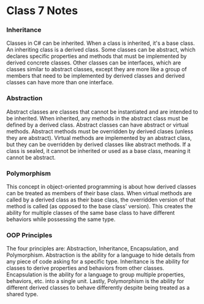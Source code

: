 # Class 7 Notes

### Inheritance
Classes in C# can be inherited. When a class is inherited, it's a base class. An inheriting class is a derived class. Some classes can be abstract, which declares specific properties and methods that must be implemented by derived concrete classes. Other classes can be interfaces, which are classes similar to abstract classes, except they are more like a group of members that need to be implemented by derived classes and derived classes can have more than one interface.

### Abstraction
Abstract classes are classes that cannot be instantiated and are intended to be inherited. When inherited, any methods in the abstract class must be defined by a derived class. Abstract classes can have abstract or virtual methods. Abstract methods must be overridden by derived clases (unless they are abstract). Virtual methods are implemented by an abstract class, but they can be overridden by derived classes like abstract methods. If a class is sealed, it cannot be inherited or used as a base class, meaning it cannot be abstract.

### Polymorphism
This concept in object-oriented programming is about how derived classes can be treated as members of their base class. When virtual methods are called by a derived class as their base class, the overridden version of that method is called (as opposed to the base class' version). This creates the ability for multiple classes of the same base class to have different behaviors while possessing the same type.

### OOP Principles
The four principles are: Abstraction, Inheritance, Encapsulation, and Polymorphism. Abstraction is the ability for a language to hide details from any piece of code asking for a specific type. Inheritance is the ability for classes to derive properties and behaviors from other classes. Encapsulation is the ability for a language to group multiple properties, behaviors, etc. into a single unit. Lastly, Polymorphism is the ability for different derived classes to behave differently despite being treated as a shared type.

